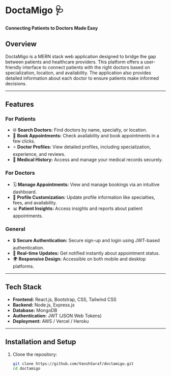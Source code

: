 # **DoctaMigo** 🩺

**Connecting Patients to Doctors Made Easy**

## Overview

DoctaMigo is a MERN stack web application designed to bridge the gap between patients and healthcare providers. This platform offers a user-friendly interface to connect patients with the right doctors based on specialization, location, and availability. The application also provides detailed information about each doctor to ensure patients make informed decisions.

---

## **Features**

### **For Patients**
- 🌐 **Search Doctors:** Find doctors by name, specialty, or location.
- 📅 **Book Appointments:** Check availability and book appointments in a few clicks.
- ⭐ **Doctor Profiles:** View detailed profiles, including specialization, experience, and reviews.
- 📜 **Medical History:** Access and manage your medical records securely.

### **For Doctors**
- 🗓️ **Manage Appointments:** View and manage bookings via an intuitive dashboard.
- 📂 **Profile Customization:** Update profile information like specialties, fees, and availability.
- 📊 **Patient Insights:** Access insights and reports about patient appointments.

### **General**
- 🔒 **Secure Authentication:** Secure sign-up and login using JWT-based authentication.
- 📡 **Real-time Updates:** Get notified instantly about appointment status.
- 🌍 **Responsive Design:** Accessible on both mobile and desktop platforms.

---

## **Tech Stack**

- **Frontend:** React.js, Bootstrap, CSS, Tailwind CSS
- **Backend:** Node.js, Express.js
- **Database:** MongoDB
- **Authentication:** JWT (JSON Web Tokens)
- **Deployment:** AWS / Vercel / Heroku

---

## **Installation and Setup**

1. Clone the repository:
   ```bash
   git clone https://github.com/VanshSaraf/doctamigo.git
   cd doctamigo

